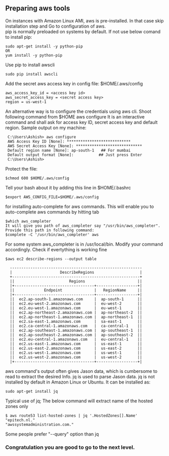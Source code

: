 ## Preparing aws tools

On instances with Amazon Linux AMI, aws is pre-installed. In that case skip installation step and Go to configuration of aws.  
pip is normally preloaded on systems by default. If not use below comand to install pip:

    sudo apt-get install -y python-pip 
    OR
    yum install -y python-pip
 
 Use pip to install awscli
    
    sudo pip install awscli
 
 
Add the secret aws access key in config file: $HOME/.aws/config 
    
    aws_access_key_id = <access key id>
    aws_secret_access_key = <secret access key>
    region = us-west-1

 An alternative way is to configure the credentials using aws cli. Shoot following command from $HOME
 aws configure
 It is an interactive command and shall ask for access key ID, secret access key and default region.
 Sample output on my machine:

     C:\Users\Ashish> aws configure
     AWS Access Key ID [None]: ****************************
     AWS Secret Access Key [None]: *****************************
     Default region name [None]: ap-south-1   ## For mumbai
     Default output format [None]:           ## Just press Enter
     C:\Users\Ashish>

 Protect the file:
    
    $chmod 600 $HOME/.aws/config

 Tell your bash about it by adding this line in $HOME/.bashrc
    
    $export AWS_CONFIG_FILE=$HOME/.aws/config

 for installing auto-complete for aws commands. 
 This will enable you to auto-complete aws commands by hitting tab

    $which aws_completer
    It will give you path of aws_completer say "/usr/bin/aws_completer". Provide this path in following command:
    $complete -C '/usr/bin/aws_completer' aws

For some system aws_completer is in /usr/local/bin. Modify your command accordingly.
Check if evertything is working fine

    $aws ec2 describe-regions --output table

      ----------------------------------------------------------
      |                     DescribeRegions                    |
      +--------------------------------------------------------+
      ||                        Regions                       ||
      |+-----------------------------------+------------------+|
      ||             Endpoint              |   RegionName     ||
      |+-----------------------------------+------------------+|
      ||  ec2.ap-south-1.amazonaws.com     |  ap-south-1      ||
      ||  ec2.eu-west-2.amazonaws.com      |  eu-west-2       ||
      ||  ec2.eu-west-1.amazonaws.com      |  eu-west-1       ||
      ||  ec2.ap-northeast-2.amazonaws.com |  ap-northeast-2  ||
      ||  ec2.ap-northeast-1.amazonaws.com |  ap-northeast-1  ||
      ||  ec2.sa-east-1.amazonaws.com      |  sa-east-1       ||
      ||  ec2.ca-central-1.amazonaws.com   |  ca-central-1    ||
      ||  ec2.ap-southeast-1.amazonaws.com |  ap-southeast-1  ||
      ||  ec2.ap-southeast-2.amazonaws.com |  ap-southeast-2  ||
      ||  ec2.eu-central-1.amazonaws.com   |  eu-central-1    ||
      ||  ec2.us-east-1.amazonaws.com      |  us-east-1       ||
      ||  ec2.us-east-2.amazonaws.com      |  us-east-2       ||
      ||  ec2.us-west-1.amazonaws.com      |  us-west-1       ||
      ||  ec2.us-west-2.amazonaws.com      |  us-west-2       ||
      |+-----------------------------------+------------------+|

 aws command's output often gives Jason data, which is cumbersome to read to extract the desired Info.
 jq is used to parse Jason data.
 jq is not installed by default in Amazon Linux or Ubuntu. It can be installed as:

    sudo apt-get install jq

 Typical use of jq; The below command will extract name of the hosted zones only
    
    $ aws route53 list-hosted-zones | jq '.HostedZones[].Name'
    "epitech.nl."
    "awssystemadministration.com."

Some people prefer "--query" option than jq


###  Congratulation you are good to go to the next level.


